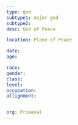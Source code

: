```yaml
---
type: god
subtype1: major god
subtype2:
desc: God of Peace

location: Plane of Peace

date:
age:

race:
gender:
class:
level:
occupation:
allignment:


org: Primeval
---
```

